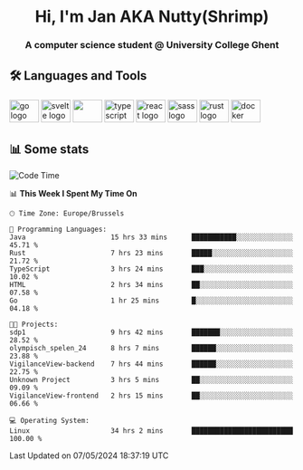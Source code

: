 <h1 align="center">Hi, I'm Jan AKA Nutty(Shrimp)</h1>
<h3 align="center">A computer science student @ University College Ghent</h3>

<h2 align="left">🛠️ Languages and Tools</h2>

###

<div align="left">
  <img src="https://cdn.jsdelivr.net/gh/devicons/devicon/icons/go/go-original.svg" height="40" width="52" alt="go logo"  />
  <img src="https://cdn.jsdelivr.net/gh/devicons/devicon@latest/icons/svelte/svelte-original.svg"  height="40" width="52" alt="svelte logo" />
  <img src="https://cdn.jsdelivr.net/gh/devicons/devicon@latest/icons/tailwindcss/tailwindcss-original.svg" height="40" width="52" />
  <img src="https://cdn.jsdelivr.net/gh/devicons/devicon/icons/typescript/typescript-original.svg" height="40" width="52" alt="typescript logo"  />
  <img src="https://cdn.jsdelivr.net/gh/devicons/devicon/icons/react/react-original.svg" height="40" width="52" alt="react logo"  />
  <img src="https://cdn.jsdelivr.net/gh/devicons/devicon/icons/sass/sass-original.svg" height="40" width="52" alt="sass logo"  />
  <img src="https://cdn.jsdelivr.net/gh/devicons/devicon@latest/icons/rust/rust-original.svg" height="40" width="52" alt="rust logo" />
  <img src="https://cdn.jsdelivr.net/gh/devicons/devicon/icons/docker/docker-original.svg" height="40" width="52" alt="docker logo"  />
</div>

<h2>📊 Some stats</h2>

<!--START_SECTION:waka-->
![Code Time](http://img.shields.io/badge/Code%20Time-4%2C478%20hrs%2045%20mins-blue)

📊 **This Week I Spent My Time On** 

```text
🕑︎ Time Zone: Europe/Brussels

💬 Programming Languages: 
Java                     15 hrs 33 mins      ███████████░░░░░░░░░░░░░░   45.71 % 
Rust                     7 hrs 23 mins       █████░░░░░░░░░░░░░░░░░░░░   21.72 % 
TypeScript               3 hrs 24 mins       ███░░░░░░░░░░░░░░░░░░░░░░   10.02 % 
HTML                     2 hrs 34 mins       ██░░░░░░░░░░░░░░░░░░░░░░░   07.58 % 
Go                       1 hr 25 mins        █░░░░░░░░░░░░░░░░░░░░░░░░   04.18 % 

🐱‍💻 Projects: 
sdp1                     9 hrs 42 mins       ███████░░░░░░░░░░░░░░░░░░   28.52 % 
olympisch_spelen_24      8 hrs 7 mins        ██████░░░░░░░░░░░░░░░░░░░   23.88 % 
VigilanceView-backend    7 hrs 44 mins       ██████░░░░░░░░░░░░░░░░░░░   22.75 % 
Unknown Project          3 hrs 5 mins        ██░░░░░░░░░░░░░░░░░░░░░░░   09.09 % 
VigilanceView-frontend   2 hrs 15 mins       ██░░░░░░░░░░░░░░░░░░░░░░░   06.66 % 

💻 Operating System: 
Linux                    34 hrs 2 mins       █████████████████████████   100.00 % 
```


 Last Updated on 07/05/2024 18:37:19 UTC
<!--END_SECTION:waka-->
